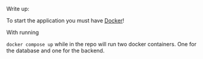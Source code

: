 Write up:

To start the application you must have [Docker](https://docs.docker.com/engine/install/)!

With running

`docker compose up` while in the repo will run two docker containers. One for the database and one for the backend.
